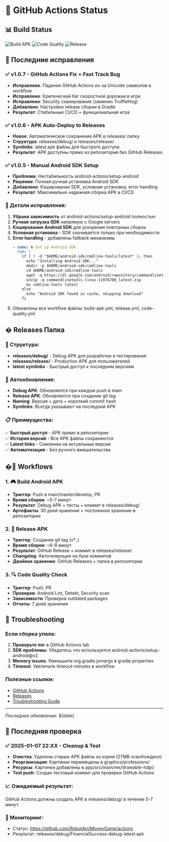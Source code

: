 # 🎯 GitHub Actions Status

## 📊 Build Status

![Build APK](https://github.com/RobotAvi/MoneyGame/workflows/🎮%20Build%20Android%20APK/badge.svg)
![Code Quality](https://github.com/RobotAvi/MoneyGame/workflows/🔍%20Code%20Quality%20Check/badge.svg)
![Release](https://github.com/RobotAvi/MoneyGame/workflows/🚀%20Release%20APK/badge.svg)

## 🔧 Последние исправления

### ✅ v1.0.7 - GitHub Actions Fix + Fast Track Bug
- **Исправлено**: Падения GitHub Actions из-за Unicode символов в workflow
- **Исправлено**: Критический баг скоростной дорожки в игре
- **Исправлено**: Security сканирование (заменен TruffleHog)
- **Добавлено**: Настройки release сборки в Gradle
- **Результат**: Стабильные CI/CD + функциональная игра

### ✅ v1.0.6 - APK Auto-Deploy to Releases  
- **Новое**: Автоматическое сохранение APK в releases/ папку
- **Структура**: releases/debug/ и releases/release/ 
- **Symlinks**: latest.apk файлы для быстрого доступа
- **Результат**: APK доступны прямо из репозитория без GitHub Releases

### ✅ v1.0.5 - Manual Android SDK Setup  
- **Проблема**: Нестабильность android-actions/setup-android
- **Решение**: Полная ручная установка Android SDK
- **Добавлено**: Кэширование SDK, условная установка, error handling
- **Результат**: Максимально надежная сборка APK в CI/CD

### 📝 Детали исправления:
1. **Убрана зависимость** от android-actions/setup-android полностью
2. **Ручная загрузка SDK** напрямую с Google servers
3. **Кэширование Android SDK** для ускорения повторных сборок
4. **Условная установка** - SDK скачивается только при необходимости
5. **Error handling** - добавлены fallback механизмы
   ```yaml
   - name: � Set up Android SDK
     run: |
       if [ ! -d "$HOME/android-sdk/cmdline-tools/latest" ]; then
         echo "Installing Android SDK..."
         mkdir -p $HOME/android-sdk/cmdline-tools
         cd $HOME/android-sdk/cmdline-tools
         wget -q https://dl.google.com/android/repository/commandlinetools-linux-11076708_latest.zip
         unzip -q commandlinetools-linux-11076708_latest.zip
         mv cmdline-tools latest
       else
         echo "Android SDK found in cache, skipping download"
       fi
   ```
6. Обновлены все workflow файлы: build-apk.yml, release.yml, code-quality.yml

## � Releases Папка

### 📁 Структура:
- **releases/debug/** - Debug APK для разработки и тестирования
- **releases/release/** - Production APK для пользователей  
- **latest symlinks** - Быстрый доступ к последним версиям

### 🔄 Автообновление:
- **Debug APK**: Обновляется при каждом push в main
- **Release APK**: Обновляется при создании git tag
- **Naming**: Версия + дата + короткий commit hash
- **Symlinks**: Всегда указывают на последний APK

### 📋 Преимущества:
✅ **Быстрый доступ** - APK прямо в репозитории  
✅ **История версий** - Все APK файлы сохраняются  
✅ **Latest links** - Симлинки на актуальные версии  
✅ **Автоматизация** - Без ручного вмешательства  

## �🚀 Workflows

### 1. 🎮 Build Android APK
- **Триггер**: Push в main/master/develop, PR
- **Время сборки**: ~5-7 минут
- **Результат**: Debug APK + тесты + коммит в releases/debug/
- **Артефакты**: 30 дней хранения + постоянное хранение в репозитории

### 2. 🚀 Release APK  
- **Триггер**: Создание git tag (v*.*.*)
- **Время сборки**: ~6-8 минут
- **Результат**: GitHub Release + коммит в releases/release/
- **Changelog**: Автогенерация на базе коммитов
- **Двойное хранение**: GitHub Releases + папка в репозитории

### 3. 🔍 Code Quality Check
- **Триггер**: Push, PR
- **Проверки**: Android Lint, Detekt, Security scan
- **Зависимости**: Проверка outdated packages
- **Отчеты**: 7 дней хранения

## 🐛 Troubleshooting

### Если сборка упала:
1. **Проверьте лог** в GitHub Actions tab
2. **SDK проблемы**: Убедитесь что используется android-actions/setup-android@v2
3. **Memory issues**: Уменьшите org.gradle.jvmargs в gradle.properties
4. **Timeout**: Увеличьте timeout-minutes в workflow

### Полезные ссылки:
- [GitHub Actions](https://github.com/RobotAvi/MoneyGame/actions)
- [Releases](https://github.com/RobotAvi/MoneyGame/releases)
- [Troubleshooting Guide](GITHUB_ACTIONS_GUIDE.md)

---
*Последнее обновление: $(date)*
## 🧪 Последняя проверка

### ✅ 2025-01-07 22:XX - Cleanup & Test
- **Очистка**: Удалены старые APK файлы из корня (27MB освобождено)
- **Реорганизация**: Картинки перемещены в graphics/professions/
- **Ресурсы**: Картинки добавлены в app/src/main/res/drawable-hdpi/
- **Test push**: Создан тестовый коммит для проверки GitHub Actions

### 📈 Ожидаемый результат:
GitHub Actions должны создать APK в releases/debug/ в течение 5-7 минут.

### 🔗 Мониторинг:
- Статус: https://github.com/RobotAvi/MoneyGame/actions
- Результат: releases/debug/FinancialSuccess-debug-latest.apk

